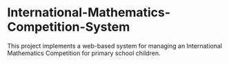 # International-Mathematics-Competition-System
This project implements a web-based system for managing an International Mathematics Competition for primary school children.
